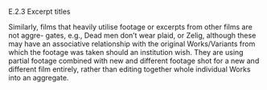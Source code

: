 E.2.3 Excerpt titles

Similarly, films that heavily utilise footage or excerpts from other films are not aggre-
gates, e.g., Dead men don’t wear plaid, or Zelig, although these may have an associative
relationship with the original Works/Variants from which the footage was taken should
an  institution  wish.  They  are  using  partial  footage  combined  with  new  and  different
footage  shot  for  a  new  and  different  film  entirely,  rather  than  editing  together  whole
individual Works into an aggregate.
